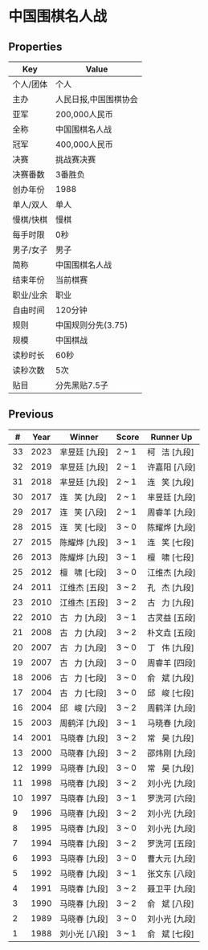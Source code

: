 # 中国围棋名人战

## Properties

| Key | Value |
| --- | ----- |
| 个人/团体 | 个人 |
| 主办 | 人民日报,中国围棋协会 |
| 亚军 | 200,000人民币 |
| 全称 | 中国围棋名人战 |
| 冠军 | 400,000人民币 |
| 决赛 | 挑战赛决赛 |
| 决赛番数 | 3番胜负 |
| 创办年份 | 1988 |
| 单人/双人 | 单人 |
| 慢棋/快棋 | 慢棋 |
| 每手时限 | 0秒 |
| 男子/女子 | 男子 |
| 简称 | 中国围棋名人战 |
| 结束年份 | 当前棋赛 |
| 职业/业余 | 职业 |
| 自由时间 | 120分钟 |
| 规则 | 中国规则分先(3.75) |
| 规模 | 中国棋战 |
| 读秒时长 | 60秒 |
| 读秒次数 | 5次 |
| 贴目 | 分先黑贴7.5子 |

## Previous

| # | Year | Winner | Score | Runner Up |
| --- | --- | --- | --- | --- |
| 33 | 2023 | 芈昱廷 [九段] | 2 ~ 1 | 柯   洁 [九段] |
| 32 | 2019 | 芈昱廷 [九段] | 2 ~ 1 | 许嘉阳 [八段] |
| 31 | 2018 | 芈昱廷 [九段] | 2 ~ 1 | 连   笑 [九段] |
| 30 | 2017 | 连   笑 [九段] | 2 ~ 1 | 芈昱廷 [九段] |
| 29 | 2017 | 连   笑 [八段] | 2 ~ 1 | 周睿羊 [九段] |
| 28 | 2015 | 连   笑 [七段] | 3 ~ 0 | 陈耀烨 [九段] |
| 27 | 2015 | 陈耀烨 [九段] | 3 ~ 1 | 连   笑 [七段] |
| 26 | 2013 | 陈耀烨 [九段] | 3 ~ 1 | 檀   啸 [七段] |
| 25 | 2012 | 檀   啸 [七段] | 3 ~ 0 | 江维杰 [九段] |
| 24 | 2011 | 江维杰 [五段] | 3 ~ 2 | 孔   杰 [九段] |
| 23 | 2010 | 江维杰 [五段] | 3 ~ 2 | 古   力 [九段] |
| 22 | 2010 | 古   力 [九段] | 3 ~ 1 | 古灵益 [五段] |
| 21 | 2008 | 古   力 [九段] | 3 ~ 2 | 朴文垚 [五段] |
| 20 | 2007 | 古   力 [九段] | 3 ~ 0 | 丁   伟 [九段] |
| 19 | 2007 | 古   力 [九段] | 3 ~ 0 | 周睿羊 [四段] |
| 18 | 2006 | 古   力 [七段] | 3 ~ 0 | 俞   斌 [九段] |
| 17 | 2004 | 古   力 [七段] | 3 ~ 0 | 邱   峻 [七段] |
| 16 | 2004 | 邱   峻 [六段] | 3 ~ 2 | 周鹤洋 [九段] |
| 15 | 2003 | 周鹤洋 [九段] | 3 ~ 1 | 马晓春 [九段] |
| 14 | 2001 | 马晓春 [九段] | 3 ~ 2 | 常   昊 [九段] |
| 13 | 2000 | 马晓春 [九段] | 3 ~ 2 | 邵炜刚 [九段] |
| 12 | 1999 | 马晓春 [九段] | 3 ~ 0 | 常   昊 [九段] |
| 11 | 1998 | 马晓春 [九段] | 3 ~ 2 | 刘小光 [九段] |
| 10 | 1997 | 马晓春 [九段] | 3 ~ 1 | 罗洗河 [六段] |
| 9 | 1996 | 马晓春 [九段] | 3 ~ 2 | 刘小光 [九段] |
| 8 | 1995 | 马晓春 [九段] | 3 ~ 0 | 刘小光 [九段] |
| 7 | 1994 | 马晓春 [九段] | 3 ~ 2 | 罗洗河 [五段] |
| 6 | 1993 | 马晓春 [九段] | 3 ~ 0 | 曹大元 [九段] |
| 5 | 1992 | 马晓春 [九段] | 3 ~ 1 | 张文东 [八段] |
| 4 | 1991 | 马晓春 [九段] | 3 ~ 2 | 聂卫平 [九段] |
| 3 | 1990 | 马晓春 [九段] | 3 ~ 2 | 俞   斌 [八段] |
| 2 | 1989 | 马晓春 [九段] | 3 ~ 0 | 刘小光 [九段] |
| 1 | 1988 | 刘小光 [八段] | 3 ~ 1 | 俞   斌 [七段] |


